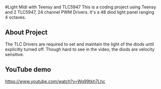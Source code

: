 #Light Midi with Teensy and TLC5947
This is a coding project using Teensy and 2 TLC5947, 24 channel PWM Drivers. It's a 48 diod light panel ranging 4 octaves.

## About Project
The TLC Drivers are required to set and maintain the light of the diods until explicitly turned off. Though hard to see in the video, the diods are velocity sensitive.

## YouTube demo
https://www.youtube.com/watch?v=Wq99tkh7Lhc

